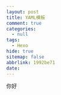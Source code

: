 ```yaml
---
layout: post
title: YAML模板
comment: true
categories:
  - null
tags:
  - Hexo
hide: true
sitemap: false
abbrlink: 1992be71
date:
---
```

你好